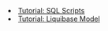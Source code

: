 <li><a href="/get_stared/quickstart_sql.html"><span>Tutorial: SQL Scripts</span></a></li>
<li><a href="/get_started/quickstart_lb.html"><span>Tutorial: Liquibase Model</span></a></li>
